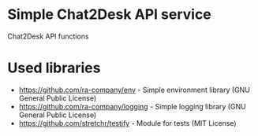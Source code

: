 # Simple Chat2Desk API service

Chat2Desk API functions

# Used libraries
* https://github.com/ra-company/env - Simple environment library (GNU General Public License)
* https://github.com/ra-company/logging - Simple logging library (GNU General Public License)
* https://github.com/stretchr/testify - Module for tests (MIT License)
